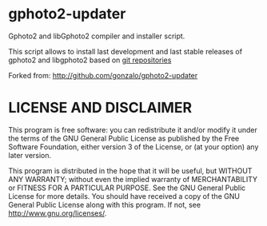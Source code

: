 gphoto2-updater
===============

Gphoto2 and libGphoto2 compiler and installer script.

This script allows to install last development and last
stable releases of gphoto2 and libgphoto2 based on
[git repositories](https://github.com/gphoto/)

Forked from:
http://github.com/gonzalo/gphoto2-updater


LICENSE AND DISCLAIMER
======================

This program is free software: you can redistribute it and/or modify
it under the terms of the GNU General Public License as published by
the Free Software Foundation, either version 3 of the License, or
(at your option) any later version.

This program is distributed in the hope that it will be useful,
but WITHOUT ANY WARRANTY; without even the implied warranty of
MERCHANTABILITY or FITNESS FOR A PARTICULAR PURPOSE.  See the
GNU General Public License for more details.
You should have received a copy of the GNU General Public License
along with this program.  If not, see <http://www.gnu.org/licenses/>.
